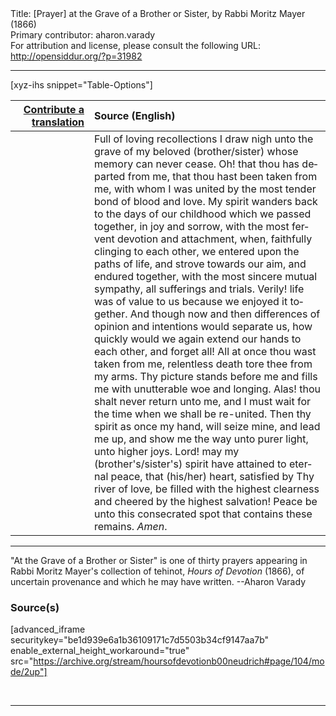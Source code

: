 <html>
<head></head>
<body>
Title: [Prayer] at the Grave of a Brother or Sister, by Rabbi Moritz Mayer (1866)<br />
Primary contributor: aharon.varady<br />
For attribution and license, please consult the following URL: <a href="http://opensiddur.org/?p=31982">http://opensiddur.org/?p=31982</a>
<p />
<hr />

[xyz-ihs snippet="Table-Options"]<table style="margin-left: auto; margin-right: auto;" class="draggable">
<thead><tr><th id="x" style="text-align: right;"><a href="/contributing/upload/">Contribute a translation</a></th><th style="text-align: left;">Source (English)</th></tr></thead>
<tbody>
<tr><td style="vertical-align:top;" width="25%">
<div class="liturgy" lang="he">

</span></div></td>
 
<td style="vertical-align:top;">
<div class="english" lang="en">
Full of loving recollections I draw nigh unto the grave of my beloved <span class="instruction">(brother/sister)</span> whose memory can never cease. Oh! that thou has departed from me, that thou hast been taken from me, with whom I was united by the most tender bond of blood and love. My spirit wanders back to the days of our childhood which we passed together, in joy and sorrow, with the most fervent devotion and attachment, when, faithfully clinging to each other, we entered upon the paths of life, and strove towards our aim, and endured together, with the most sincere mutual sympathy, all sufferings and trials. Verily! life was of value to us because we enjoyed it together. And though now and then differences of opinion and intentions would separate us, how quickly would we again extend our hands to each other, and forget all! All at once thou wast taken from me, relentless death tore thee from my arms. Thy picture stands before me and fills me with unutterable woe and longing. Alas! thou shalt never return unto me, and I must wait for the time when we shall be re-united. Then thy spirit as once my hand, will seize mine, and lead me up, and show me the way unto purer light, unto higher joys. Lord! may my <span class="instruction">(brother's/sister's)</span> spirit have attained to eternal peace, that <span class="instruction">(his/her)</span> heart, satisfied by Thy river of love, be filled with the highest clearness and cheered by the highest salvation! Peace be unto this consecrated spot that contains these remains. <em>Amen</em>. 
</div></td></tr>
</tbody></table>

<hr />

"At the Grave of a Brother or Sister" is one of thirty prayers appearing in Rabbi Moritz Mayer's collection of tehinot, <em>Hours of Devotion</em> (1866), of uncertain provenance and which he may have written. --Aharon Varady

<h3>Source(s)</h3>

[advanced_iframe securitykey="be1d939e6a1b36109171c7d5503b34cf9147aa7b" enable_external_height_workaround="true" src="https://archive.org/stream/hoursofdevotionb00neudrich#page/104/mode/2up"]

&nbsp;

<hr />

&nbsp;
</body>
</html>